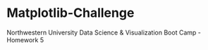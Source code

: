 # Matplotlib-Challenge
Northwestern University Data Science &amp; Visualization Boot Camp - Homework 5
